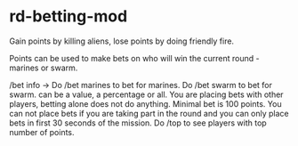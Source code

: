 # rd-betting-mod
Gain points by killing aliens, lose points by doing friendly fire.

Points can be used to make bets on who will win the current round - marines or swarm.

/bet info ->
Do /bet marines <amount> to bet for marines.
Do /bet swarm <amount> to bet for swarm.
<amount> can be a value, a percentage or all.
You are placing bets with other players, betting alone does not do anything.
Minimal bet is 100 points.
You can not place bets if you are taking part in the round and you can only place bets in first 30 seconds of the mission.
Do /top <number> to see players with top number of points.

